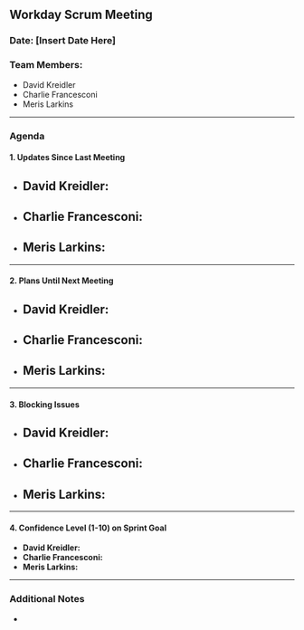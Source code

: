## Workday Scrum Meeting

### Date: [Insert Date Here]

### Team Members:
- David Kreidler
- Charlie Francesconi
- Meris Larkins

---

### Agenda

#### 1. Updates Since Last Meeting
- **David Kreidler:**
  - 
- **Charlie Francesconi:**
  - 
- **Meris Larkins:**
  - 

---

#### 2. Plans Until Next Meeting
- **David Kreidler:**
  - 
- **Charlie Francesconi:**
  - 
- **Meris Larkins:**
  - 

---

#### 3. Blocking Issues
- **David Kreidler:**
  - 
- **Charlie Francesconi:**
  - 
- **Meris Larkins:**
  - 

---

#### 4. Confidence Level (1-10) on Sprint Goal
- **David Kreidler:** 
- **Charlie Francesconi:** 
- **Meris Larkins:** 

---

### Additional Notes
- 


